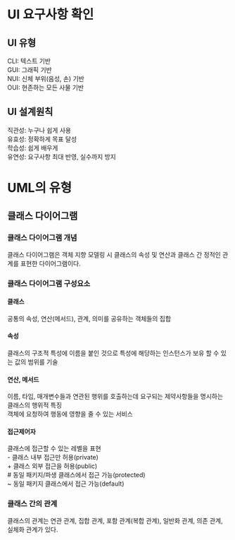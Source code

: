 # UI 요구사항 확인
## UI 유형
CLI: 텍스트 기반\
GUI: 그래픽 기반\
NUI: 신체 부위(음성, 손) 기반\
OUI: 현존하는 모든 사물 기반
## UI 설계원칙
직관성: 누구나 쉽게 사용\
유효성: 정확하게 목표 달성\
학습성: 쉽게 배우게\
유연성: 요구사항 최대 반영, 실수까지 방지

# UML의 유형
## 클래스 다이어그램
### 클래스 다이어그램 개념
클래스 다이어그램은 객체 지향 모델링 시 클래스의 속성 및 연산과 클래스 간 정적인 관계를 표현한 다이어그램이다.
### 클래스 다이어그램 구성요소
#### 클래스
공통의 속성, 연산(메서드), 관계, 의미를 공유하는 객체들의 집합
#### 속성
클래스의 구조적 특성에 이름을 붙인 것으로 특성에 해당하는 인스턴스가 보유 할 수 있는 값의 범위를 기술
#### 연산, 메서드
이름, 타입, 매개변수들과 연관된 행위를 호출하는데 요구되는 제약사항들을 명시하는 클래스의 행위적 특징\
객체에 요청하여 행동에 영향을 줄 수 있는 서비스
#### 접근제어자
클래스에 접근할 수 있는 레벨을 표현\
\- 클래스 내부 접근만 허용(private)\
\+ 클래스 외부 접근을 허용(public)\
\# 동일 패키지/파생 클래스에서 접근 가능(protected)\
\~ 동일 패키지 클래스에서 접근 가능(default)
### 클래스 간의 관계
클래스의 관계는 연관 관계, 집합 관계, 포함 관계(복합 관계), 일반화 관계, 의존 관계, 실체화 관계가 있다.
